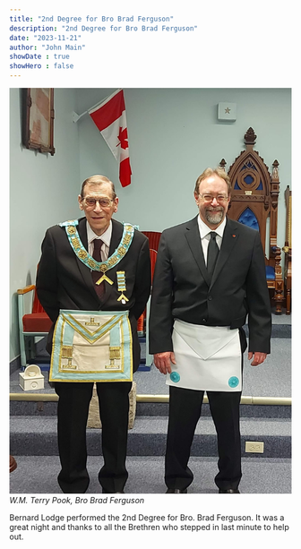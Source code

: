 ```yaml
---
title: "2nd Degree for Bro Brad Ferguson"
description: "2nd Degree for Bro Brad Ferguson"
date: "2023-11-21"
author: "John Main"
showDate : true
showHero : false
---
```

![end Degree](featured.jpg)
*W.M. Terry Pook, Bro Brad Ferguson*

Bernard Lodge performed the 2nd Degree for Bro. Brad Ferguson.
It was a great night and thanks to all the Brethren who stepped in last minute to help out.